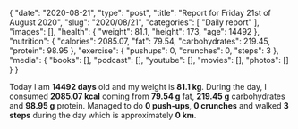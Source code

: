 {
    "date": "2020-08-21",
    "type": "post",
    "title": "Report for Friday 21st of August 2020",
    "slug": "2020\/08\/21",
    "categories": [
        "Daily report"
    ],
    "images": [],
    "health": {
        "weight": 81.1,
        "height": 173,
        "age": 14492
    },
    "nutrition": {
        "calories": 2085.07,
        "fat": 79.54,
        "carbohydrates": 219.45,
        "protein": 98.95
    },
    "exercise": {
        "pushups": 0,
        "crunches": 0,
        "steps": 3
    },
    "media": {
        "books": [],
        "podcast": [],
        "youtube": [],
        "movies": [],
        "photos": []
    }
}

Today I am <strong>14492 days</strong> old and my weight is <strong>81.1 kg</strong>. During the day, I consumed <strong>2085.07 kcal</strong> coming from <strong>79.54 g</strong> fat, <strong>219.45 g</strong> carbohydrates and <strong>98.95 g</strong> protein. Managed to do <strong>0 push-ups</strong>, <strong>0 crunches</strong> and walked <strong>3 steps</strong> during the day which is approximately <strong>0 km</strong>.